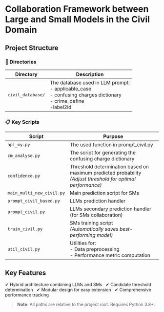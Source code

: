 # Collaboration Framework between Large and Small Models in the Civil Domain

## Project Structure

### 📁 Directories
| Directory | Description |
|-----------|------------|
| `civil_database/` |   The database used in LLM prompt:<br>- applicable_case <br>- confusing charges dictionary<br>- crime_define <br>-label2id<br>|

### 📋 Key Scripts
| Script | Purpose |
|--------|---------|
| `api_my.py` | The used function in prompt_civil.py |
| `cm_analyse.py` | The script for generating the confusing charge dictionary  |
| `confidence.py` | Threshold determination based on maximum predicted probability<br>*(Adjust threshold for optimal performance)* |
| `main_multi_new_civil.py` | Main prediction script for SMs |
| `prompt_civil_based.py` |LLMs prediction handler |
| `prompt_civil.py` | LLMs secondary prediction handler (for SMs collaboration) |
| `train_civil.py` | SMs training script<br>*(Automatically saves best-performing model)* |
| `util_civil.py` | Utilities for:<br>- Data preprocessing<br>- Performance metric computation |

## Key Features
✔ Hybrid architecture combining LLMs and SMs  
✔ Candidate threshold determination  
✔ Modular design for easy extension  
✔ Comprehensive performance tracking

> **Note**: All paths are relative to the project root. Requires Python 3.8+.